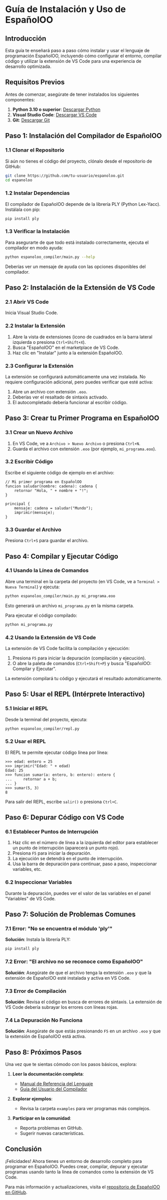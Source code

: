 # Guía de Instalación y Uso de EspañolOO

## Introducción

Esta guía te enseñará paso a paso cómo instalar y usar el lenguaje de programación EspañolOO, incluyendo cómo configurar el entorno, compilar código y utilizar la extensión de VS Code para una experiencia de desarrollo optimizada.

## Requisitos Previos

Antes de comenzar, asegúrate de tener instalados los siguientes componentes:

1. **Python 3.10 o superior**: [Descargar Python](https://www.python.org/downloads/)
2. **Visual Studio Code**: [Descargar VS Code](https://code.visualstudio.com/)
3. **Git**: [Descargar Git](https://git-scm.com/downloads)

## Paso 1: Instalación del Compilador de EspañolOO

### 1.1 Clonar el Repositorio

Si aún no tienes el código del proyecto, clónalo desde el repositorio de GitHub:

```bash
git clone https://github.com/tu-usuario/espanoloo.git
cd espanoloo
```

### 1.2 Instalar Dependencias

El compilador de EspañolOO depende de la librería PLY (Python Lex-Yacc). Instálala con pip:

```bash
pip install ply
```

### 1.3 Verificar la Instalación

Para asegurarte de que todo está instalado correctamente, ejecuta el compilador en modo ayuda:

```bash
python espanoloo_compiler/main.py --help
```

Deberías ver un mensaje de ayuda con las opciones disponibles del compilador.

## Paso 2: Instalación de la Extensión de VS Code

### 2.1 Abrir VS Code

Inicia Visual Studio Code.

### 2.2 Instalar la Extensión

1. Abre la vista de extensiones (icono de cuadrados en la barra lateral izquierda o presiona `Ctrl+Shift+X`).
2. Busca "EspañolOO" en el marketplace de VS Code.
3. Haz clic en "Instalar" junto a la extensión EspañolOO.

### 2.3 Configurar la Extensión

La extensión se configurará automáticamente una vez instalada. No requiere configuración adicional, pero puedes verificar que esté activa:

1. Abre un archivo con extensión `.eoo`.
2. Deberías ver el resaltado de sintaxis activado.
3. El autocompletado debería funcionar al escribir código.

## Paso 3: Crear tu Primer Programa en EspañolOO

### 3.1 Crear un Nuevo Archivo

1. En VS Code, ve a `Archivo > Nuevo Archivo` o presiona `Ctrl+N`.
2. Guarda el archivo con extensión `.eoo` (por ejemplo, `mi_programa.eoo`).

### 3.2 Escribir Código

Escribe el siguiente código de ejemplo en el archivo:

```espanoloo
// Mi primer programa en EspañolOO
funcion saludar(nombre: cadena): cadena {
    retornar "Hola, " + nombre + "!";
}

principal {
    mensaje: cadena = saludar("Mundo");
    imprimir(mensaje);
}
```

### 3.3 Guardar el Archivo

Presiona `Ctrl+S` para guardar el archivo.

## Paso 4: Compilar y Ejecutar Código

### 4.1 Usando la Línea de Comandos

Abre una terminal en la carpeta del proyecto (en VS Code, ve a `Terminal > Nueva Terminal`) y ejecuta:

```bash
python espanoloo_compiler/main.py mi_programa.eoo
```

Esto generará un archivo `mi_programa.py` en la misma carpeta.

Para ejecutar el código compilado:

```bash
python mi_programa.py
```

### 4.2 Usando la Extensión de VS Code

La extensión de VS Code facilita la compilación y ejecución:

1. Presiona `F5` para iniciar la depuración (compilación y ejecución).
2. O abre la paleta de comandos (`Ctrl+Shift+P`) y busca "EspañolOO: Compilar y Ejecutar".

La extensión compilará tu código y ejecutará el resultado automáticamente.

## Paso 5: Usar el REPL (Intérprete Interactivo)

### 5.1 Iniciar el REPL

Desde la terminal del proyecto, ejecuta:

```bash
python espanoloo_compiler/repl.py
```

### 5.2 Usar el REPL

El REPL te permite ejecutar código línea por línea:

```
>>> edad: entero = 25
>>> imprimir("Edad: " + edad)
Edad: 25
>>> funcion sumar(a: entero, b: entero): entero {
...     retornar a + b;
... }
>>> sumar(5, 3)
8
```

Para salir del REPL, escribe `salir()` o presiona `Ctrl+C`.

## Paso 6: Depurar Código con VS Code

### 6.1 Establecer Puntos de Interrupción

1. Haz clic en el número de línea a la izquierda del editor para establecer un punto de interrupción (aparecerá un punto rojo).
2. Presiona `F5` para iniciar la depuración.
3. La ejecución se detendrá en el punto de interrupción.
4. Usa la barra de depuración para continuar, paso a paso, inspeccionar variables, etc.

### 6.2 Inspeccionar Variables

Durante la depuración, puedes ver el valor de las variables en el panel "Variables" de VS Code.

## Paso 7: Solución de Problemas Comunes

### 7.1 Error: "No se encuentra el módulo 'ply'"

**Solución**: Instala la librería PLY:
```bash
pip install ply
```

### 7.2 Error: "El archivo no se reconoce como EspañolOO"

**Solución**: Asegúrate de que el archivo tenga la extensión `.eoo` y que la extensión de EspañolOO esté instalada y activa en VS Code.

### 7.3 Error de Compilación

**Solución**: Revisa el código en busca de errores de sintaxis. La extensión de VS Code debería subrayar los errores con líneas rojas.

### 7.4 La Depuración No Funciona

**Solución**: Asegúrate de que estás presionando `F5` en un archivo `.eoo` y que la extensión de EspañolOO está activa.

## Paso 8: Próximos Pasos

Una vez que te sientas cómodo con los pasos básicos, explora:

1. **Leer la documentación completa**:
   - [Manual de Referencia del Lenguaje](manual_referencia_lenguaje.md)
   - [Guía del Usuario del Compilador](guia_usuario_compilador.md)

2. **Explorar ejemplos**:
   - Revisa la carpeta `examples` para ver programas más complejos.

3. **Participar en la comunidad**:
   - Reporta problemas en GitHub.
   - Sugerir nuevas características.

## Conclusión

¡Felicidades! Ahora tienes un entorno de desarrollo completo para programar en EspañolOO. Puedes crear, compilar, depurar y ejecutar programas usando tanto la línea de comandos como la extensión de VS Code.

Para más información y actualizaciones, visita el [repositorio de EspañolOO en GitHub](https://github.com/tu-usuario/espanoloo).
